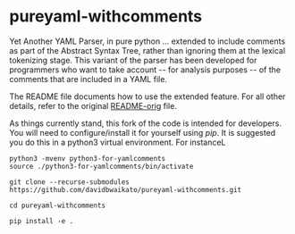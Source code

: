 # pureyaml-withcomments

Yet Another YAML Parser, in pure python ... extended to include
comments as part of the Abstract Syntax Tree, rather than ignoring
them at the lexical tokenizing stage.  This variant of the parser has
been developed for programmers who want to take account -- for
analysis purposes -- of the comments that are included in a YAML file.

The README file documents how to use the extended feature.  For all
other details, refer to the original [README-orig](README-orig.rst)
file.

As things currently stand, this fork of the code is intended for
developers.  You will need to configure/install it for yourself
using _pip_.  It is suggested you do this in a python3 virtual
environment.  For instanceL

```
python3 -mvenv python3-for-yamlcomments
source ./python3-for-yamlcomments/bin/activate

git clone --recurse-submodules https://github.com/davidbwaikato/pureyaml-withcomments.git 

cd pureyaml-withcomments

pip install -e .
```

